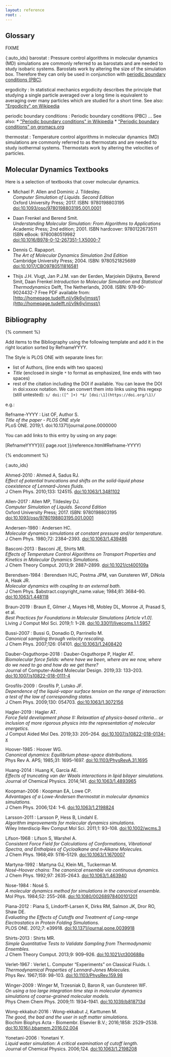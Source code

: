```yaml
---
layout: reference
root: .
---
```


## Glossary

FIXME

{:auto_ids}
barostat
:   Pressure control algorithms in molecular dynamics (MD) simulations are commonly referred to
    as barostats and are needed to study isobaric systems.  Barostats work by altering the
    size of the simulation box.  Therefore they can only be used in conjunction with
    [periodic boundary conditions (PBC)](#periodic-boundary-conditions).

ergodicity
:   In statistical mechanics ergodicity describes the principle that studying a single particle 
    averaged over a long time is equivalent to averaging over many particles which are studied
    for a short time.
    See also: ["Ergodicity" on Wikipedia](https://en.wikipedia.org/wiki/Ergodicity)

periodic boundary conditions
:   Periodic boundary conditions (PBC) ...
    See also:
    * ["Periodic boundary conditions" in Wikipedia](https://en.wikipedia.org/wiki/Periodic_boundary_conditions)
    * ["Periodic boundary conditions" on gromacs.org](http://www.gromacs.org/Documentation/Terminology/Periodic_Boundary_Conditions)

thermostat
:   Temperature control algorithms in molecular dynamics (MD) simulations are commonly referred to
    as thermostats and are needed to study isothermal systems.  Thermostats work by altering the
    velocities of particles.

## Molecular Dynamics Textbooks

Here is a selection of textbooks that cover molecular dynamics.

*   Michael P. Allen and Dominic J. Tildesley.  
    *Computer Simulation of Liquids. Second Edition*  
    Oxford University Press; 2017. ISBN: 9780198803195  
    [doi:10.1093/oso/9780198803195.001.0001](https://doi.org/10.1093/oso/9780198803195.001.0001)

*   Daan Frenkel and Berend Smit.  
    *Understanding Molecular Simulation: From Algorithms to Applications*  
    Academic Press; 2nd edition; 2001. ISBN hardcover: 9780122673511 ISBN eBook: 9780080519982  
    [doi:10.1016/B978-0-12-267351-1.X5000-7](https://doi.org/10.1016/B978-0-12-267351-1.X5000-7)

*   Dennis C. Rapaport.  
    *The Art of Molecular Dynamics Simulation 2nd Edition*  
    Cambridge University Press; 2004. ISBN: 9780521825689  
    [doi:10.1017/CBO9780511816581](https://doi.org/10.1017/CBO9780511816581)

*   Thijs J.H. Vlugt, Jan P.J.M. van der Eerden, Marjolein Dijkstra, Berend Smit, Daan Frenkel
    *Introduction to Molecular Simulation and Statistical Thermodynamics*
    Delft, The Netherlands, 2008. ISBN: 978-90-9024432-7
    Free PDF available from: [http://homepage.tudelft.nl/v9k6y/imsst/](http://homepage.tudelft.nl/v9k6y/imsst/)


## Bibliography

{% comment %}

Add items to the Bibliography using the following template and add it in the right
location sorted by RefnameYYYY.

The Style is PLOS ONE with separate lines for:
- list of Authors, (line ends with two spaces)
- *Title* (enclosed in single `*` to format as emphasized, line ends with two spaces)
- rest of the citation including the DOI if available.
  You can leave the DOI in doi:xxxxx notation. We can convert them into links using
  this regexp (still untested): `s/ doi:([^ ]+) *$/ [doi:\1](https://doi.org/\1)/`

e.g.:

Refname-YYYY
:   List OF, Author S.  
    *Title of the paper -  PLOS ONE style*  
    PLoS ONE. 2019;1. doi:10.1371/journal.pone.0000000

You can add links to this entry by using on any page:

[RefnameYYYY]({{ page.root }}/reference.html#Refname-YYYY)

{% endcomment %}

{:auto_ids}

Ahmed-2010
:   Ahmed A, Sadus RJ.  
    *Effect of potential truncations and shifts on the solid-liquid phase coexistence of Lennard-Jones fluids.*  
    J Chem Phys. 2010;133: 124515. [doi:10.1063/1.3481102](https://doi.org/doi:10.1063/1.3481102)

Allen-2017
:   Allen MP, Tildesley DJ.  
    *Computer Simulation of Liquids. Second Edition*  
    Oxford University Press; 2017. ISBN: 9780198803195 [doi:10.1093/oso/9780198803195.001.0001](https://doi.org/10.1093/oso/9780198803195.001.0001)

Andersen-1980
:   Andersen HC.  
    *Molecular dynamics simulations at constant pressure and/or temperature.*  
    J Chem Phys. 1980;72: 2384–2393. [doi:10.1063/1.439486](https://doi.org/10.1063/1.439486)

Basconi-2013
:   Basconi JE, Shirts MR.  
    *Effects of Temperature Control Algorithms on Transport Properties and Kinetics in Molecular Dynamics Simulations.*  
    J Chem Theory Comput. 2013;9: 2887–2899.  [doi:10.1021/ct400109a](https://doi.org/10.1021/ct400109a)

Berendsen-1984
:   Berendsen HJC, Postma JPM, van Gunsteren WF, DiNola A, Haak JR.  
    *Molecular dynamics with coupling to an external bath.*  
    J Chem Phys. $abstract.copyright_name.value; 1984;81: 3684–90. [doi:10.1063/1.448118](https://doi.org/10.1063/1.448118)
    
Braun-2019
:   Braun E, Gilmer J, Mayes HB, Mobley DL, Monroe JI, Prasad S, et al.  
    *Best Practices for Foundations in Molecular Simulations [Article v1.0].*  
    Living J Comput Mol Sci. 2019;1: 1–28. [doi:10.33011/livecoms.1.1.5957](https://doi.org/10.33011/livecoms.1.1.5957)

Bussi-2007
:   Bussi G, Donadio D, Parrinello M.  
    *Canonical sampling through velocity rescaling.*  
    J Chem Phys. 2007;126: 014101. [doi:10.1063/1.2408420](https://doi.org/10.1063/1.2408420)

Dauber-Osguthorpe-2018
:   Dauber-Osguthorpe P, Hagler AT.  
    *Biomolecular force fields: where have we been, where are we now, where do we need to go and how do we get there?*  
    Journal of Computer-Aided Molecular Design. 2019;33: 133–203. [doi:10.1007/s10822-018-0111-4](https://doi.org/doi:10.1007/s10822-018-0111-4)

Grosfils-2009
:   Grosfils P, Lutsko JF.  
    *Dependence of the liquid-vapor surface tension on the range of interaction: a test of the law of corresponding states.*  
    J Chem Phys. 2009;130: 054703. [doi:10.1063/1.3072156](https://doi.org/doi:10.1063/1.3072156)

Hagler-2019
:   Hagler AT.  
    *Force field development phase II: Relaxation of physics-based criteria… or inclusion of more rigorous physics into the representation of molecular energetics.*  
    J Comput Aided Mol Des. 2019;33: 205–264. [doi:10.1007/s10822-018-0134-x](https://doi.org/doi:10.1007/s10822-018-0134-x)

Hoover-1985
:   Hoover WG.  
    *Canonical dynamics: Equilibrium phase-space distributions.*  
    Phys Rev A. APS; 1985;31: 1695–1697. [doi:10.1103/PhysRevA.31.1695](https://doi.org/10.1103/PhysRevA.31.1695)

Huang-2014
:   Huang K, García AE.  
    *Effects of truncating van der Waals interactions in lipid bilayer simulations.*  
    Journal of Chemical Physics. 2014;141. [doi:10.1063/1.4893965](https://doi.org/doi:10.1063/1.4893965)

Koopman-2006
:   Koopman EA, Lowe CP.  
    *Advantages of a Lowe-Andersen thermostat in molecular dynamics simulations.*  
    J Chem Phys. 2006;124: 1–6. [doi:10.1063/1.2198824](https://doi.org/10.1063/1.2198824)

Larsson-2011
:   Larsson P, Hess B, Lindahl E.  
    *Algorithm improvements for molecular dynamics simulations.*  
    Wiley Interdiscip Rev Comput Mol Sci. 2011;1: 93–108. [doi:10.1002/wcms.3](https://doi.org/doi:10.1002/wcms.3)

Lifson-1968
:   Lifson S, Warshel A.  
    *Consistent Force Field for Calculations of Conformations, Vibrational Spectra, and Enthalpies of Cycloalkane and n‐Alkane Molecules.*  
    J Chem Phys. 1968;49: 5116–5129. [doi:10.1063/1.1670007](https://doi.org/doi:10.1063/1.1670007)

Martyna-1992
:   Martyna GJ, Klein ML, Tuckerman M.  
    *Nosé–Hoover chains: The canonical ensemble via continuous dynamics.*  
    J Chem Phys. 1992;97: 2635–2643. [doi:10.1063/1.463940](https://doi.org/10.1063/1.463940)

Nose-1984
:   Nosé S.  
    *A molecular dynamics method for simulations in the canonical ensemble.*  
    Mol Phys. 1984;52: 255–268. [doi:10.1080/00268978400101201](https://doi.org/10.1080/00268978400101201)

Piana-2012
:   Piana S, Lindorff-Larsen K, Dirks RM, Salmon JK, Dror RO, Shaw DE.  
    *Evaluating the Effects of Cutoffs and Treatment of Long-range Electrostatics in Protein Folding Simulations.*  
    PLOS ONE. 2012;7: e39918. [doi:10.1371/journal.pone.0039918](https://doi.org/doi:10.1371/journal.pone.0039918)

Shirts-2013
:   Shirts MR.  
    *Simple Quantitative Tests to Validate Sampling from Thermodynamic Ensembles.*  
    J Chem Theory Comput. 2013;9: 909–926. [doi:10.1021/ct300688p](https://doi.org/10.1021/ct300688p)

Verlet-1967
:   Verlet L. Computer “Experiments” on Classical Fluids. I.  
    *Thermodynamical Properties of Lennard-Jones Molecules.*  
    Phys Rev. 1967;159: 98–103. [doi:10.1103/PhysRev.159.98](https://doi.org/doi:10.1103/PhysRev.159.98)

Winger-2009
:   Winger M, Trzesniak D, Baron R, van Gunsteren WF.  
    *On using a too large integration time step in molecular dynamics simulations of coarse-grained molecular models.*  
    Phys Chem Chem Phys. 2009;11: 1934–1941. [doi:10.1039/b818713d](https://doi.org/doi:10.1039/b818713d)

Wong-ekkabut-2016
:   Wong-ekkabut J, Karttunen M.  
    *The good, the bad and the user in soft matter simulations.*  
    Biochim Biophys Acta - Biomembr. Elsevier B.V.; 2016;1858: 2529–2538. [doi:10.1016/j.bbamem.2016.02.004](https://doi.org/10.1016/j.bbamem.2016.02.004)

Yonetani-2006
:   Yonetani Y.  
    *Liquid water simulation: A critical examination of cutoff length.*  
    Journal of Chemical Physics. 2006;124. [doi:10.1063/1.2198208](https://doi.org/doi:10.1063/1.2198208)
